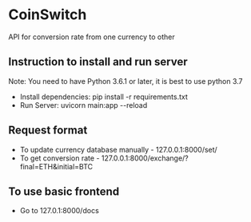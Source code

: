 # CoinSwitch
API for conversion rate from one currency to other

## Instruction to install and run server
Note: You need to have Python 3.6.1 or later, it is best to use python 3.7

- Install dependencies: pip install -r requirements.txt
- Run  Server: uvicorn main:app --reload

## Request format
- To update currency database manually - 127.0.0.1:8000/set/
- To get conversion rate - 127.0.0.1:8000/exchange/?final=ETH&initial=BTC 

## To use basic frontend
- Go to 127.0.1:8000/docs
